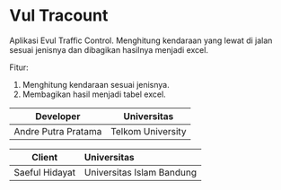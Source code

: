 # Vul Tracount
Aplikasi Evul Traffic Control. Menghitung kendaraan yang lewat di jalan sesuai jenisnya dan dibagikan hasilnya menjadi excel.

Fitur:
1. Menghitung kendaraan sesuai jenisnya.
2. Membagikan hasil menjadi tabel excel.

|      Developer      |    Universitas    |
|:-------------------:|:-----------------:|
| Andre Putra Pratama | Telkom University |

|       Client        | Universitas                |
|:-------------------:|:---------------------------|
|   Saeful Hidayat    | Universitas Islam Bandung  |
